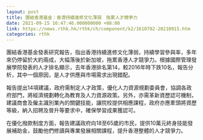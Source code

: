 ```yaml
---
layout: post
title: 團結香港基金：香港持續進修文化薄弱　拖累人才競爭力
date: 2021-09-15 16:47:46.000000000 +08:00
link: https://news.rthk.hk/rthk/ch/component/k2/1610702-20210915.htm
categories: rthk
---
```


團結香港基金發表研究報告，指出香港持續進修文化薄弱，持續學習參與率，多年來仍停留於大約兩成，大幅落後於新加坡，拖累香港人才競爭力。根據國際管理發展學院發表的人才排名顯示，去年香港排名第14，較2016年時下跌10名，報告分析，其中一個原因，是人才供應與市場需求出現錯配。

報告提出14項建議，政府需制定人才政策，優化人力資源規劃委員會，協調各政府部門，將經濟規劃轉化為教育及人力資源政策。另外，亦需革新資歷認可機制，建議商會及僱主識別業內的關鍵技能，讓院校提供相應課程，政府亦應牽頭將資歷等級，納入招聘及晉升等要求中，確保學習成果獲認可。

在優化撥款制度方面，報告建議政府向18至65歲的市民，提供10萬元終身技能發展補助金，鼓勵他們修讀與專業發展相關課程，提升香港整體的人才競爭力。
